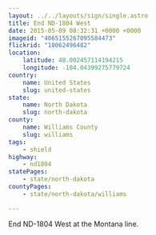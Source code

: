 ```yaml
---
layout: ../../layouts/sign/single.astro
title: End ND-1804 West
date: 2015-05-09 08:32:31 +0000 +0000
imageid: "4065155267095584473"
flickrid: "18062496482"
location:
    latitude: 48.002457114194215
    longitude: -104.04399275779724
country:
    name: United States
    slug: united-states
state:
    name: North Dakota
    slug: north-dakota
county:
    name: Williams County
    slug: williams
tags:
    - shield
highway:
    - nd1804
statePages:
    - state/north-dakota
countyPages:
    - state/north-dakota/williams

---
```

End ND-1804 West at the Montana line.